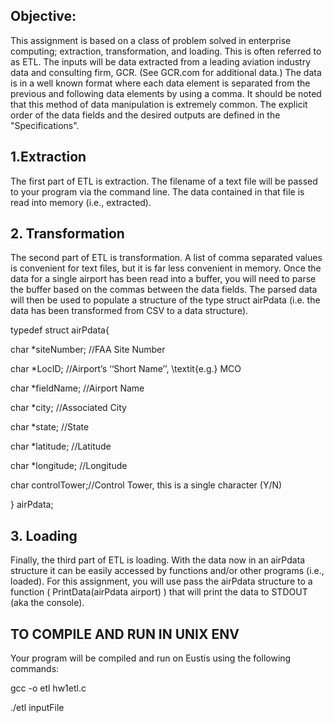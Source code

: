 ## Objective:

This assignment is based on a class of problem solved in enterprise computing; extraction, transformation,
and loading. This is often referred to as ETL. The inputs will be data extracted from a leading
aviation industry data and consulting firm, GCR. (See GCR.com for additional data.) The data is in a
well known format where each data element is separated from the previous and following data elements
by using a comma. It should be noted that this method of data manipulation is extremely common. The
explicit order of the data fields and the desired outputs are defined in the "Specifications".



## 1.Extraction
The first part of ETL is extraction. The filename of a text file will be passed to your program via the command
line. The data contained in that file is read into memory (i.e., extracted).

## 2. Transformation
The second part of ETL is transformation. A list of comma separated values is convenient for text files, but
it is far less convenient in memory. Once the data for a single airport has been read into a buffer, you will
need to parse the buffer based on the commas between the data fields. The parsed data will then be used to
populate a structure of the type struct airPdata (i.e. the data has been transformed from CSV to a
data structure).

typedef struct airPdata{

char *siteNumber; //FAA Site Number

char *LocID; //Airport’s ‘‘Short Name’’, \textit{e.g.} MCO

char *fieldName; //Airport Name

char *city; //Associated City

char *state; //State

char *latitude; //Latitude

char *longitude; //Longitude

char controlTower;//Control Tower, this is a single character (Y/N)

} airPdata;

## 3. Loading
Finally, the third part of ETL is loading. With the data now in an airPdata structure it can be easily
accessed by functions and/or other programs (i.e., loaded). For this assignment, you will use pass the
airPdata structure to a function ( PrintData(airPdata airport) ) that will print the data to
STDOUT (aka the console).



## TO COMPILE AND RUN IN UNIX ENV
Your program will be
compiled and run on Eustis using the following commands:


gcc -o etl hw1etl.c


./etl inputFile

